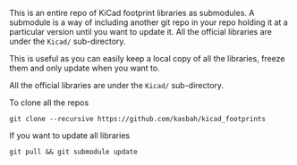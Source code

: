 This is an entire repo of KiCad footprint libraries as submodules. A submodule is a way of including another git repo in your repo holding it at a particular version until you want to update it. All the official libraries are under the `Kicad/` sub-directory.

This is useful as you can easily keep a local copy of all the libraries, freeze them and only update when you want to. 

All the official libraries are under the `Kicad/` sub-directory.

To clone all the repos 

    git clone --recursive https://github.com/kasbah/kicad_footprints

If you want to update all libraries 

    git pull && git submodule update 

